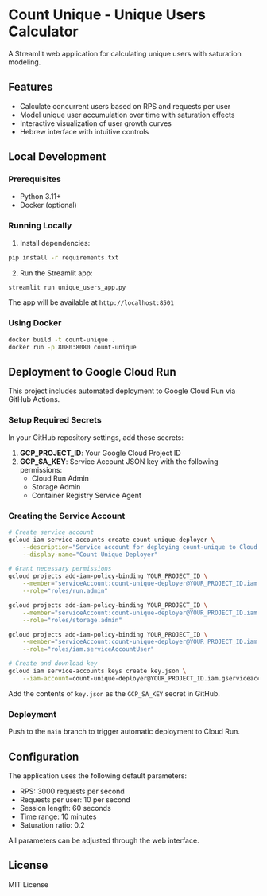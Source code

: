 # Count Unique - Unique Users Calculator

A Streamlit web application for calculating unique users with saturation modeling.

## Features

- Calculate concurrent users based on RPS and requests per user
- Model unique user accumulation over time with saturation effects
- Interactive visualization of user growth curves
- Hebrew interface with intuitive controls

## Local Development

### Prerequisites
- Python 3.11+
- Docker (optional)

### Running Locally

1. Install dependencies:
```bash
pip install -r requirements.txt
```

2. Run the Streamlit app:
```bash
streamlit run unique_users_app.py
```

The app will be available at `http://localhost:8501`

### Using Docker

```bash
docker build -t count-unique .
docker run -p 8080:8080 count-unique
```

## Deployment to Google Cloud Run

This project includes automated deployment to Google Cloud Run via GitHub Actions.

### Setup Required Secrets

In your GitHub repository settings, add these secrets:

1. **GCP_PROJECT_ID**: Your Google Cloud Project ID
2. **GCP_SA_KEY**: Service Account JSON key with the following permissions:
   - Cloud Run Admin
   - Storage Admin
   - Container Registry Service Agent

### Creating the Service Account

```bash
# Create service account
gcloud iam service-accounts create count-unique-deployer \
    --description="Service account for deploying count-unique to Cloud Run" \
    --display-name="Count Unique Deployer"

# Grant necessary permissions
gcloud projects add-iam-policy-binding YOUR_PROJECT_ID \
    --member="serviceAccount:count-unique-deployer@YOUR_PROJECT_ID.iam.gserviceaccount.com" \
    --role="roles/run.admin"

gcloud projects add-iam-policy-binding YOUR_PROJECT_ID \
    --member="serviceAccount:count-unique-deployer@YOUR_PROJECT_ID.iam.gserviceaccount.com" \
    --role="roles/storage.admin"

gcloud projects add-iam-policy-binding YOUR_PROJECT_ID \
    --member="serviceAccount:count-unique-deployer@YOUR_PROJECT_ID.iam.gserviceaccount.com" \
    --role="roles/iam.serviceAccountUser"

# Create and download key
gcloud iam service-accounts keys create key.json \
    --iam-account=count-unique-deployer@YOUR_PROJECT_ID.iam.gserviceaccount.com
```

Add the contents of `key.json` as the `GCP_SA_KEY` secret in GitHub.

### Deployment

Push to the `main` branch to trigger automatic deployment to Cloud Run.

## Configuration

The application uses the following default parameters:
- RPS: 3000 requests per second
- Requests per user: 10 per second
- Session length: 60 seconds
- Time range: 10 minutes
- Saturation ratio: 0.2

All parameters can be adjusted through the web interface.

## License

MIT License